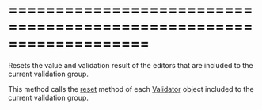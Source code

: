 <!--**
/*-------------------------------------------
    Auto-generated file. Do not modify.
-------------------------------------------

**-->
===================================================================
===================================================================

<!--shortDescription-->
Resets the value and validation result of the editors that are included to the current validation group.
<!--/shortDescription-->

<!--fullDescription-->
This method calls the [reset](/Documentation/ApiReference/UI_Widgets/dxValidator/Methods/#reset) method of each [Validator](/Documentation/ApiReference/UI_Widgets/dxValidator/) object included to the current validation group.
<!--/fullDescription-->